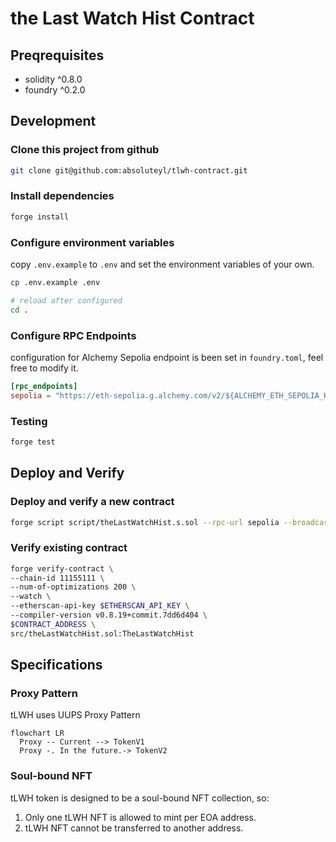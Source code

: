 # the Last Watch Hist Contract

## Preqrequisites

- solidity ^0.8.0
- foundry ^0.2.0

## Development

### Clone this project from github

```bash
git clone git@github.com:absoluteyl/tlwh-contract.git
```

### Install dependencies

```bash
forge install
```

### Configure environment variables

copy `.env.example` to `.env` and set the environment variables of your own.

```bash
cp .env.example .env

# reload after configured
cd .
```

### Configure RPC Endpoints

configuration for Alchemy Sepolia endpoint is been set in `foundry.toml`, feel free to modify it.

```toml
[rpc_endpoints]
sepolia = "https://eth-sepolia.g.alchemy.com/v2/${ALCHEMY_ETH_SEPOLIA_KEY}"
```

### Testing

```bash
forge test
```

## Deploy and Verify

### Deploy and verify a new contract

```bash
forge script script/theLastWatchHist.s.sol --rpc-url sepolia --broadcast --verify
```

### Verify existing contract

```bash
forge verify-contract \
--chain-id 11155111 \
--num-of-optimizations 200 \
--watch \
--etherscan-api-key $ETHERSCAN_API_KEY \
--compiler-version v0.8.19+commit.7dd6d404 \
$CONTRACT_ADDRESS \
src/theLastWatchHist.sol:TheLastWatchHist
```

## Specifications

### Proxy Pattern

tLWH uses UUPS Proxy Pattern

```mermaid
flowchart LR
  Proxy -- Current --> TokenV1
  Proxy -. In the future.-> TokenV2
```

### Soul-bound NFT

tLWH token is designed to be a soul-bound NFT collection, so:

1. Only one tLWH NFT is allowed to mint per EOA address.
2. tLWH NFT cannot be transferred to another address.
